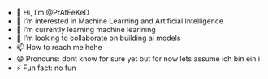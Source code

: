 - 👋 Hi, I’m @PrAtEeKeD
- 👀 I’m interested in Machine Learning and Artificial Intelligence
- 🌱 I’m currently learning machine learining
- 💞️ I’m looking to collaborate on building ai models
- 📫 How to reach me hehe
- 😄 Pronouns: dont know for sure yet but for now lets assume ich bin ein i 
- ⚡ Fun fact: no fun 

<!---
PrAtEeKeD/PrAtEeKeD is a ✨ special ✨ repository because its `README.md` (this file) appears on your GitHub profile.
You can click the Preview link to take a look at your changes.
--->
